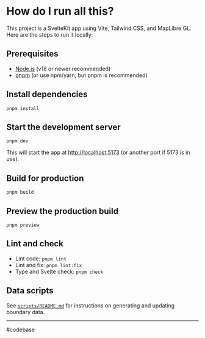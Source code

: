 # How do I run all this?

This project is a SvelteKit app using Vite, Tailwind CSS, and MapLibre GL. Here are the steps to run it locally:

## Prerequisites
- [Node.js](https://nodejs.org/) (v18 or newer recommended)
- [pnpm](https://pnpm.io/) (or use npm/yarn, but pnpm is recommended)

## Install dependencies

```
pnpm install
```

## Start the development server

```
pnpm dev
```

This will start the app at [http://localhost:5173](http://localhost:5173) (or another port if 5173 is in use).

## Build for production

```
pnpm build
```

## Preview the production build

```
pnpm preview
```

## Lint and check

- Lint code: `pnpm lint`
- Lint and fix: `pnpm lint:fix`
- Type and Svelte check: `pnpm check`

## Data scripts

See [`scripts/README.md`](scripts/README.md) for instructions on generating and updating boundary data.

---

#codebase

